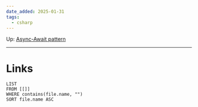 ```yaml
---
date_added: 2025-01-31
tags:
  - csharp
---
```

Up: [Async-Await pattern](Async-Await%20pattern.md) 
___
 
# Links
```dataview
LIST
FROM [[]]
WHERE contains(file.name, "")
SORT file.name ASC
```
